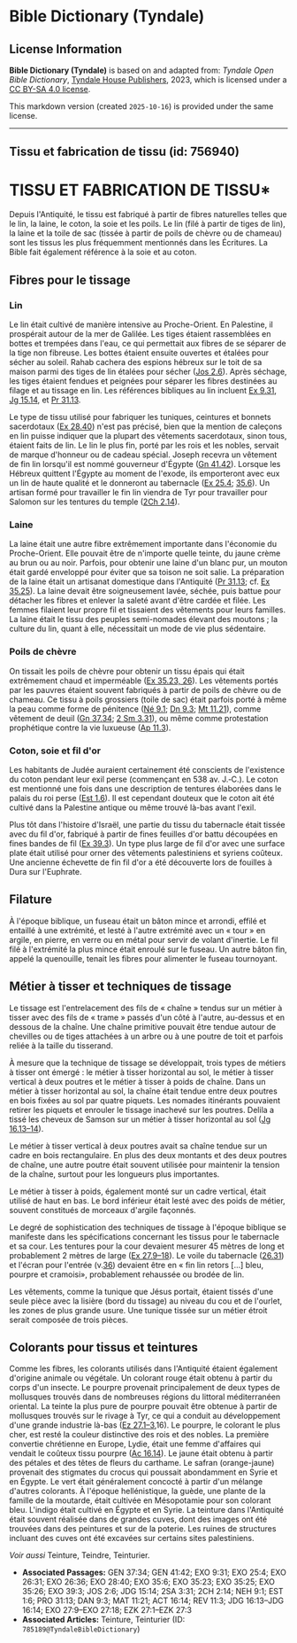 # Bible Dictionary (Tyndale)

## License Information

**Bible Dictionary (Tyndale)** is based on and adapted from: _Tyndale Open Bible Dictionary_, [Tyndale House Publishers](https://tyndaleopenresources.com/), 2023, which is licensed under a [CC BY-SA 4.0 license](https://creativecommons.org/licenses/by-sa/4.0/legalcode.en).

This markdown version (created `2025-10-16`) is provided under the same license.



--------------------------------

## Tissu et fabrication de tissu (id: 756940)

TISSU ET FABRICATION DE TISSU\*
===============================

Depuis l'Antiquité, le tissu est fabriqué à partir de fibres naturelles telles que le lin, la laine, le coton, la soie et les poils. Le lin (filé à partir de tiges de lin), la laine et la toile de sac (tissée à partir de poils de chèvre ou de chameau) sont les tissus les plus fréquemment mentionnés dans les Écritures. La Bible fait également référence à la soie et au coton.

Fibres pour le tissage
----------------------

### Lin

Le lin était cultivé de manière intensive au Proche\-Orient. En Palestine, il prospérait autour de la mer de Galilée. Les tiges étaient rassemblées en bottes et trempées dans l'eau, ce qui permettait aux fibres de se séparer de la tige non fibreuse. Les bottes étaient ensuite ouvertes et étalées pour sécher au soleil. Rahab cachera des espions hébreux sur le toit de sa maison parmi des tiges de lin étalées pour sécher ([Jos 2\.6](https://ref.ly/Josh2:6)). Après séchage, les tiges étaient fendues et peignées pour séparer les fibres destinées au filage et au tissage en lin. Les références bibliques au lin incluent [Ex 9\.31](https://ref.ly/Exod9:31), [Jg 15\.14](https://ref.ly/Judg15:14), et [Pr 31\.13](https://ref.ly/Prov31:13).

Le type de tissu utilisé pour fabriquer les tuniques, ceintures et bonnets sacerdotaux ([Ex 28\.40](https://ref.ly/Exod28:40)) n'est pas précisé, bien que la mention de caleçons en lin puisse indiquer que la plupart des vêtements sacerdotaux, sinon tous, étaient faits de lin. Le lin le plus fin, porté par les rois et les nobles, servait de marque d'honneur ou de cadeau spécial. Joseph recevra un vêtement de fin lin lorsqu'il est nommé gouverneur d'Égypte ([Gn 41\.42](https://ref.ly/Gen41:42)). Lorsque les Hébreux quittent l'Égypte au moment de l'exode, ils emporteront avec eux un lin de haute qualité et le donneront au tabernacle ([Ex 25\.4](https://ref.ly/Exod25:4); [35\.6](https://ref.ly/Exod35:6)). Un artisan formé pour travailler le fin lin viendra de Tyr pour travailler pour Salomon sur les tentures du temple ([2Ch 2\.14](https://ref.ly/2Chr2:14)).

### Laine

La laine était une autre fibre extrêmement importante dans l'économie du Proche\-Orient. Elle pouvait être de n'importe quelle teinte, du jaune crème au brun ou au noir. Parfois, pour obtenir une laine d'un blanc pur, un mouton était gardé enveloppé pour éviter que sa toison ne soit salie. La préparation de la laine était un artisanat domestique dans l'Antiquité ([Pr 31\.13](https://ref.ly/Prov31:13); cf. [Ex 35\.25](https://ref.ly/Exod35:25)). La laine devait être soigneusement lavée, séchée, puis battue pour détacher les fibres et enlever la saleté avant d'être cardée et filée. Les femmes filaient leur propre fil et tissaient des vêtements pour leurs familles. La laine était le tissu des peuples semi\-nomades élevant des moutons ; la culture du lin, quant à elle, nécessitait un mode de vie plus sédentaire.

### Poils de chèvre

On tissait les poils de chèvre pour obtenir un tissu épais qui était extrêmement chaud et imperméable ([Ex 35\.23, 26](https://ref.ly/Exod35:23,Exod35:26)). Les vêtements portés par les pauvres étaient souvent fabriqués à partir de poils de chèvre ou de chameau. Ce tissu à poils grossiers (toile de sac) était parfois porté à même la peau comme forme de pénitence ([Né 9\.1](https://ref.ly/Neh9:1); [Dn 9\.3](https://ref.ly/Dan9:3); [Mt 11\.21](https://ref.ly/Matt11:21)), comme vêtement de deuil ([Gn 37\.34](https://ref.ly/Gen37:34); [2 Sm 3\.31](https://ref.ly/2Sam3:31)), ou même comme protestation prophétique contre la vie luxueuse ([Ap 11\.3](https://ref.ly/Rev11:3)).

### Coton, soie et fil d'or

Les habitants de Judée auraient certainement été conscients de l'existence du coton pendant leur exil perse (commençant en 538 av. J.‑C.). Le coton est mentionné une fois dans une description de tentures élaborées dans le palais du roi perse ([Est 1\.6](https://ref.ly/Esth1:6)). Il est cependant douteux que le coton ait été cultivé dans la Palestine antique ou même trouvé là\-bas avant l'exil.

Plus tôt dans l'histoire d'Israël, une partie du tissu du tabernacle était tissée avec du fil d'or, fabriqué à partir de fines feuilles d'or battu découpées en fines bandes de fil ([Ex 39\.3](https://ref.ly/Exod39:3)). Un type plus large de fil d'or avec une surface plate était utilisé pour orner des vêtements palestiniens et syriens coûteux. Une ancienne échevette de fin fil d'or a été découverte lors de fouilles à Dura sur l'Euphrate.

Filature
--------

À l'époque biblique, un fuseau était un bâton mince et arrondi, effilé et entaillé à une extrémité, et lesté à l'autre extrémité avec un « tour » en argile, en pierre, en verre ou en métal pour servir de volant d'inertie. Le fil filé à l'extrémité la plus mince était enroulé sur le fuseau. Un autre bâton fin, appelé la quenouille, tenait les fibres pour alimenter le fuseau tournoyant.

Métier à tisser et techniques de tissage
----------------------------------------

Le tissage est l'entrelacement des fils de « chaîne » tendus sur un métier à tisser avec des fils de « trame » passés d'un côté à l'autre, au\-dessus et en dessous de la chaîne. Une chaîne primitive pouvait être tendue autour de chevilles ou de tiges attachées à un arbre ou à une poutre de toit et parfois reliée à la taille du tisserand.

À mesure que la technique de tissage se développait, trois types de métiers à tisser ont émergé : le métier à tisser horizontal au sol, le métier à tisser vertical à deux poutres et le métier à tisser à poids de chaîne. Dans un métier à tisser horizontal au sol, la chaîne était tendue entre deux poutres en bois fixées au sol par quatre piquets. Les nomades itinérants pouvaient retirer les piquets et enrouler le tissage inachevé sur les poutres. Delila a tissé les cheveux de Samson sur un métier à tisser horizontal au sol ([Jg 16\.13–14](https://ref.ly/Judg16:13-Judg16:14)).

Le métier à tisser vertical à deux poutres avait sa chaîne tendue sur un cadre en bois rectangulaire. En plus des deux montants et des deux poutres de chaîne, une autre poutre était souvent utilisée pour maintenir la tension de la chaîne, surtout pour les longueurs plus importantes.

Le métier à tisser à poids, également monté sur un cadre vertical, était utilisé de haut en bas. Le bord inférieur était lesté avec des poids de métier, souvent constitués de morceaux d'argile façonnés.

Le degré de sophistication des techniques de tissage à l'époque biblique se manifeste dans les spécifications concernant les tissus pour le tabernacle et sa cour. Les tentures pour la cour devaient mesurer 45 mètres de long et probablement 2 mètres de large ([Ex 27\.9–18](https://ref.ly/Exod27:9-Exod27:18)). Le voile du tabernacle ([26\.31](https://ref.ly/Exod26:31)) et l'écran pour l'entrée (v.[36](https://ref.ly/Exod26:36)) devaient être en « fin lin retors \[...] bleu, pourpre et cramoisi», probablement rehaussée ou brodée de lin.

Les vêtements, comme la tunique que Jésus portait, étaient tissés d'une seule pièce avec la lisière (bord du tissage) au niveau du cou et de l'ourlet, les zones de plus grande usure. Une tunique tissée sur un métier étroit serait composée de trois pièces.

Colorants pour tissus et teintures
----------------------------------

Comme les fibres, les colorants utilisés dans l'Antiquité étaient également d'origine animale ou végétale. Un colorant rouge était obtenu à partir du corps d'un insecte. Le pourpre provenait principalement de deux types de mollusques trouvés dans de nombreuses régions du littoral méditerranéen oriental. La teinte la plus pure de pourpre pouvait être obtenue à partir de mollusques trouvés sur le rivage à Tyr, ce qui a conduit au développement d'une grande industrie là\-bas ([Ez 27\.1–3](https://ref.ly/Ezek27:1-Ezek27:3),16\). Le pourpre, le colorant le plus cher, est resté la couleur distinctive des rois et des nobles. La première convertie chrétienne en Europe, Lydie, était une femme d'affaires qui vendait le coûteux tissu pourpre ([Ac 16\.14](https://ref.ly/Acts16:14)). Le jaune était obtenu à partir des pétales et des têtes de fleurs du carthame. Le safran (orange\-jaune) provenait des stigmates du crocus qui poussait abondamment en Syrie et en Égypte. Le vert était généralement concocté à partir d'un mélange d'autres colorants. À l'époque hellénistique, la guède, une plante de la famille de la moutarde, était cultivée en Mésopotamie pour son colorant bleu. L'indigo était cultivé en Égypte et en Syrie. La teinture dans l'Antiquité était souvent réalisée dans de grandes cuves, dont des images ont été trouvées dans des peintures et sur de la poterie. Les ruines de structures incluant des cuves ont été excavées sur certains sites palestiniens.

*Voir aussi* Teinture, Teindre, Teinturier.

* **Associated Passages:** GEN 37:34; GEN 41:42; EXO 9:31; EXO 25:4; EXO 26:31; EXO 26:36; EXO 28:40; EXO 35:6; EXO 35:23; EXO 35:25; EXO 35:26; EXO 39:3; JOS 2:6; JDG 15:14; 2SA 3:31; 2CH 2:14; NEH 9:1; EST 1:6; PRO 31:13; DAN 9:3; MAT 11:21; ACT 16:14; REV 11:3; JDG 16:13–JDG 16:14; EXO 27:9–EXO 27:18; EZK 27:1–EZK 27:3
* **Associated Articles:** Teinture, Teinturier (ID: `785189@TyndaleBibleDictionary`)


